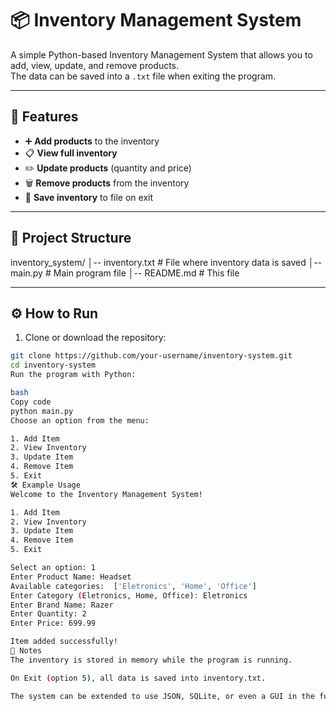 # 📦 Inventory Management System

A simple Python-based Inventory Management System that allows you to add, view, update, and remove products.  
The data can be saved into a `.txt` file when exiting the program.

---

## 🚀 Features
- ➕ **Add products** to the inventory  
- 📋 **View full inventory**  
- ✏️ **Update products** (quantity and price)  
- 🗑️ **Remove products** from the inventory  
- 💾 **Save inventory** to file on exit  

---

## 📂 Project Structure
inventory_system/
│-- inventory.txt # File where inventory data is saved
│-- main.py # Main program file
│-- README.md # This file

---

## ⚙️ How to Run
1. Clone or download the repository:  
```bash
git clone https://github.com/your-username/inventory-system.git
cd inventory-system
Run the program with Python:

bash
Copy code
python main.py
Choose an option from the menu:

1. Add Item
2. View Inventory
3. Update Item
4. Remove Item
5. Exit
🛠️ Example Usage
Welcome to the Inventory Management System!

1. Add Item 
2. View Inventory 
3. Update Item 
4. Remove Item 
5. Exit

Select an option: 1
Enter Product Name: Headset
Available categories:  ['Eletronics', 'Home', 'Office']
Enter Category (Eletronics, Home, Office): Eletronics
Enter Brand Name: Razer
Enter Quantity: 2
Enter Price: 699.99

Item added successfully!
📑 Notes
The inventory is stored in memory while the program is running.

On Exit (option 5), all data is saved into inventory.txt.

The system can be extended to use JSON, SQLite, or even a GUI in the future.
